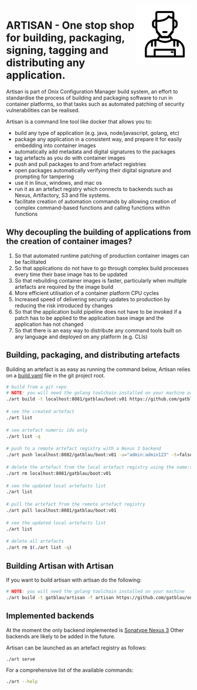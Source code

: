 <img src="https://github.com/gatblau/artisan/raw/master/artisan.png" width="150" align="right"/>

# ARTISAN - One stop shop for building, packaging, signing, tagging and distributing any application.

Artisan is part of Onix Configuration Manager build system, an effort to standardise the process of building and packaging software to run in container platforms, so that tasks such as automated patching of security vulnerabilities can be realised.

Artisan is a command line tool like docker that allows you to:

- build any type of application (e.g. java, node/javascript, golang, etc)
- package any application in a consistent way, and prepare it for easily embedding into container images
- automatically add metadata and digital signatures to the packages
- tag artefacts as you do with container images
- push and pull packages to and from artefact registries
- open packages automatically verifying their digital signature and prompting for tampering
- use it in linux, windows, and mac os
- run it as an artefact registry which connects to backends such as Nexus, Artifactory, S3 and file systems.
- facilitate creation of automation commands by allowing creation of complex command-based functions and calling functions within functions

## Why decoupling the building of applications from the creation of container images?

1. So that automated runtime patching of production container images can be facilitated
2. So that applications do not have to go through complex build processes every time their base image has to be updated
3. So that rebuilding container images is faster, particularly when multiple artefacts are required by the image build
4. More efficient utilisation of a container platform CPU cycles
5. Increased speed of delivering security updates to production by reducing the risk introduced by changes
6. So that the application build pipeline does not have to be invoked if a patch has to be applied to the application base image and the application has not changed
7. So that there is an easy way to distribute any command tools built on any language and deployed on any platform (e.g. CLIs)

## Building, packaging, and distributing artefacts

Building an artefact is as easy as running the command below, Artisan relies on a [build.yaml](build.yaml) file in the git project root.

```sh
# build from a git repo
# NOTE: you will need the golang toolchain installed on your machine as boot is built using go
./art build -t localhost:8081/gatblau/boot:v01 https://github.com/gatblau/boot

# see the created artefact
./art list

# see artefact numeric ids only
./art list -q

# push to a remote artefact registry with a Nexus 3 backend
./art push localhost:8082/gatblau/boot:v01 -u="admin:admin123" -t=false

# delete the artefact from the local artefact registry using the name:tag
./art rm localhost:8081/gatblau/boot:v01

# see the updated local artefacts list
./art list

# pull the artefact from the remote artefact registry
./art pull localhost:8081/gatblau/boot:v01

# see the updated local artefacts list
./art list

# delete all artefacts
./art rm $(./art list -q)
```

## Building Artisan with Artisan

If you want to build artisan with artisan do the following:

```sh
# NOTE: you will need the golang toolchain installed on your machine
./art build -t gatblau/artisan -f artisan https://github.com/gatblau/onix
```

## Implemented backends

At the moment the only backend implemented is [Sonatype Nexus 3](https://help.sonatype.com/repomanager3)
Other backends are likely to be added in the future.

Artisan can be launched as an artefact registry as follows:

```sh
./art serve
```

For a comprehensive list of the available commands:

```sh
./art --help
```